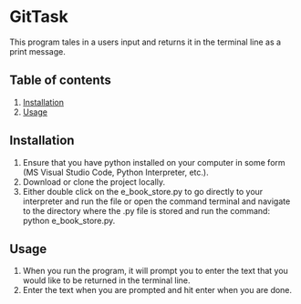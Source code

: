 # GitTask

This program tales in a users input and returns it in the terminal line as a print message.

## Table of contents
1. [Installation](#installation)
2. [Usage](#usage)

## Installation
1. Ensure that you have python installed on your computer in some form (MS Visual Studio Code, Python Interpreter, etc.).
2. Download or clone the project locally.
3. Either double click on the e_book_store.py to go directly to your interpreter and run the file or open the command terminal and navigate to the directory where the .py file is stored and run the command: python e_book_store.py.

## Usage
1. When you run the program, it will prompt you to enter the text that you would like to be returned in the terminal line.
2. Enter the text when you are prompted and hit enter when you are done.
